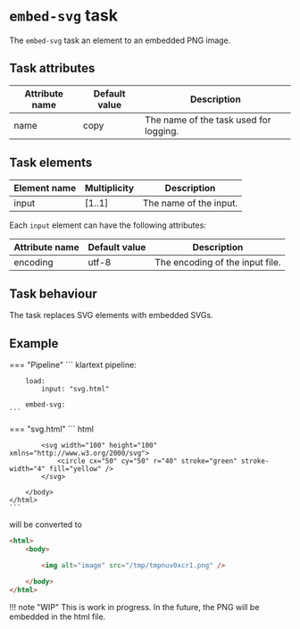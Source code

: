# `embed-svg` task

The `embed-svg` task an element to an embedded PNG image.

## Task attributes

| Attribute name | Default value | Description                            |
| -------------- | ------------- | -------------------------------------- |
| name           | copy          | The name of the task used for logging. |

## Task elements

| Element name | Multiplicity | Description                            |
| ------------ | ------------ | -------------------------------------- |
| input        | [1..1]       | The name of the input.                 |

Each `input` element can have the following attributes:

| Attribute name | Default value               | Description                     |
| -------------- | --------------------------- | ------------------------------- |
| encoding       | utf-8                       | The encoding of the input file. |

## Task behaviour

The task replaces SVG elements with embedded SVGs.

## Example

=== "Pipeline"
    ``` klartext
    pipeline:

        load: 
            input: "svg.html"

        embed-svg:
    ```

=== "svg.html"
    ``` html
    <html>
        <body>

            <svg width="100" height="100" xmlns="http://www.w3.org/2000/svg">
                <circle cx="50" cy="50" r="40" stroke="green" stroke-width="4" fill="yellow" />
            </svg>

        </body>
    </html>
    ```

will be converted to

``` html
<html>
    <body>

        <img alt="image" src="/tmp/tmpnuv0xcr1.png" />

    </body>
</html>
```

!!! note "WIP"
    This is work in progress. In the future, the PNG will be embedded in the html file.
